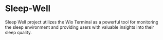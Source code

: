 # Sleep-Well
Sleep Well project utilizes the Wio Terminal as a powerful tool for monitoring the sleep environment and providing users with valuable insights into their sleep quality.
